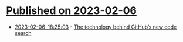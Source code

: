# [Published on 2023-02-06](index.md)

* [2023-02-06, 18:25:03](https://lobste.rs/s/lcazfn/technology_behind_github_s_new_code) - [The technology behind GitHub’s new code search](https://github.blog/2023-02-06-the-technology-behind-githubs-new-code-search/)
